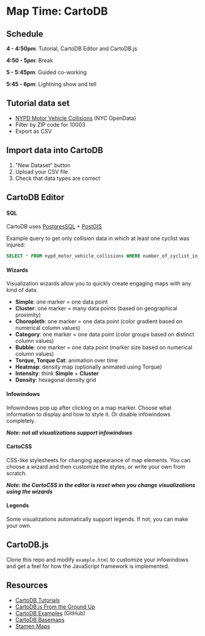 # Map Time: CartoDB

## Schedule

**4 - 4:50pm**: Tutorial, CartoDB Editor and CartoDB.js

**4:50 - 5pm**: Break

**5 - 5:45pm**: Guided co-working

**5:45 - 6pm**: Lightning show and tell

## Tutorial data set
- [NYPD Motor Vehicle Collisions](https://data.cityofnewyork.us/Public-Safety/NYPD-Motor-Vehicle-Collisions/h9gi-nx95) (NYC OpenData)
- Filter by ZIP code for 10003
- Export as CSV

## Import data into CartoDB
1. "New Dataset" button
2. Upload your CSV file
3. Check that data types are correct

## CartoDB Editor

#### SQL

CartoDB uses [PostgresSQL](http://www.postgresql.org/docs/9.4/interactive/index.html) + [PostGIS](http://postgis.net/)

Example query to get only collision data in which at least one cyclist was injured:
````sql
SELECT * FROM nypd_motor_vehicle_collisions WHERE number_of_cyclist_injured > 0
````

#### Wizards

Visualization wizards allow you to quickly create engaging maps with any kind of data.

- **Simple**: one marker = one data point
- **Cluster**: one marker = many data points (based on geographical proximity)
- **Choropleth**: one marker = one data point (color gradient based on numerical column values)
- **Category**: one marker = one data point (color groups based on distinct column values)
- **Bubble**: one marker = one data point (marker size based on numerical column values)
- **Torque, Torque Cat**:  animation over time
- **Heatmap**: density map (optionally animated using Torque)
- **Intensity**: think **Simple** + **Cluster**
- **Density**: hexagonal density grid

#### Infowindows

Infowindows pop up after clicking on a map marker. Choose what information to display and how to style it. Or disable infowindows completely.

***Note: not all visualizations support infowindows***

#### CartoCSS

CSS-like stylesheets for changing appearance of map elements. You can choose a wizard and then customize the styles, or write your own from scratch.

***Note: the CartoCSS in the editor is reset when you change visualizations using the wizards***

#### Legends

Some visualizations automatically support legends. If not, you can make your own.

## CartoDB.js

Clone this repo and modify `example.html` to customize your infowindows and get a feel for how the JavaScript framework is implemented.

## Resources
- [CartoDB Tutorials](http://docs.cartodb.com/tutorials.html)
- [CartoDB.js From the Ground Up](http://academy.cartodb.com/courses/03-cartodbjs-ground-up.html)
- [CartoDB Examples](https://github.com/CartoDB/cartodb.js/tree/develop/examples) (GitHub)
- [CartoDB Basemaps](https://cartodb.com/basemaps/)
- [Stamen Maps](http://maps.stamen.com/)
